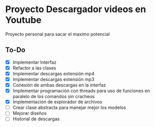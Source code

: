 # Proyecto Descargador videos en Youtube
Proyecto personal para sacar el maximo potencial

## To-Do
- [x] Implementar Interfaz
- [x] Refactor a las clases
- [x] Implementar descargas extensión mp4
- [x] Implementar descargas extensión mp3
- [x] Conexión de ambas descargas en la interfaz
- [x] Implementar programación con threads para uso de funciones en paralelo de los comandos sin cracheos
- [x] Implementacion de explorador de archivos
- [ ] Crear clase abstracta para manejar mejor los modelos
- [ ] Mejorar diseños
- [ ] Historial de descargas
